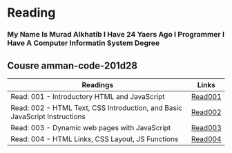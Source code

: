 # Reading
### My Name Is Murad Alkhatib I Have 24 Yaers Ago I Programmer I Have A Computer Informatin System Degree

## Cousre amman-code-201d28


| Readings |      Links  | 
|----------|-------------|
| Read: 001 - Introductory HTML and JavaScript |  [Read001](Read001) | 
| Read: 002 -  HTML Text, CSS Introduction, and Basic JavaScript Instructions | [Read002](Read002)  |  
| Read: 003 - Dynamic web pages with JavaScript | [Read003](Read003) |
| Read: 004 - HTML Links, CSS Layout, JS Functions | [Read004](Read004) |
 



